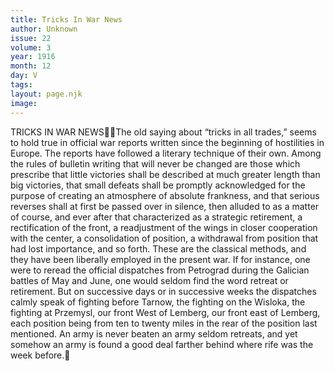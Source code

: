 ```yaml
---
title: Tricks In War News
author: Unknown
issue: 22
volume: 3
year: 1916
month: 12
day: V
tags:
layout: page.njk
image:
---
```

TRICKS IN WAR NEWSThe old saying about “tricks in all trades,” seems to hold true in official war reports written since the beginning of hostilities in Europe. The reports have followed a literary technique of their own. Among the rules of bulletin writing that will never be changed are those which prescribe that little victories shall be described at much greater length than big victories, that small defeats shall be promptly acknowledged for the purpose of creating an atmosphere of absolute frankness, and that serious reverses shall at first be passed over in silence, then alluded to as a matter of course, and ever after that characterized as a strategic retirement, a rectification of the front, a readjustment of the wings in closer cooperation with the center, a consolidation of position, a withdrawal from position that had lost importance, and so forth. These are the classical methods, and they have been liberally employed in the present war. If for instance, one were to reread the official dispatches from Petrograd during the Galician battles of May and June, one would seldom find the word retreat or retirement. But on successive days or in successive weeks the dispatches calmly speak of fighting before Tarnow, the fighting on the Wisloka, the fighting at Przemysl, our front West of Lemberg, our front east of Lemberg, each position being from ten to twenty miles in the rear of the position last mentioned. An army is never beaten an army seldom retreats, and yet somehow an army is found a good deal farther behind where rife was the week before.
